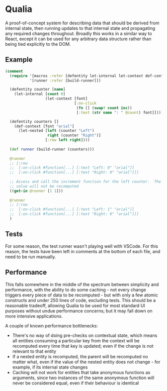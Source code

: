 # Qualia

A proof-of-concept system for describing data that should be derived from internal state, then running updates to that internal state and propagating any required changes throughout.
Broadly this works in a similar way to React, except it can be used for any arbitrary data structure rather than being tied explicitly to the DOM.

## Example

```clojure
(comment
  (require '[macros :refer [defentity let-internal let-context def-context let-nested]]
           '[runner :refer [build-runner]])

  (defentity counter [name]
    (let-internal [count 0]
                  (let-context [font]
                               [:on-click
                                (fn [] (swap! count inc))
                                [:text (str name ": " @count) font]])))

  (defentity counters []
    (def-context [font "arial"]
      (let-nested [left (counter "Left")
                   right (counter "Right")]
                  [:row left right])))
  
  (def runner (build-runner (counters)))
  
  @runner
  ;; [:row
  ;;  [:on-click #function[...] [:text "Left: 0" "arial"]]
  ;;  [:on-click #function[...] [:text "Right: 0" "arial"]]]
  
  ;; Access and call the increment function for the left counter.  The right counter's
  ;; value will not be recomputed
  ((get-in @runner [1 1]))
  
  @runner
  ;; [:row
  ;;  [:on-click #function[...] [:text "Left: 1" "arial"]]
  ;;  [:on-click #function[...] [:text "Right: 0" "arial"]]]
  )
```

## Tests

For some reason, the test runner wasn't playing well with VSCode.
For this reason, the tests have been left in comments at the bottom of each file, and need to be run manually.

## Performance

This falls somewhere in the middle of the spectrum between simplicity and performance, with the ability to do some caching - not every change triggers every piece of data to be recomputed - but with only a few atomic constructs and under 250 lines of code, excluding tests.
This should be a reasonable tradeoff, allowing Qualia to be used for most standard UI purposes without undue performance concerns; but it may fall down on more intensive applications.

A couple of known performance bottlenecks:

- There's no way of doing pre-checks on contextual state, which means all entities consuming a particular key from the context will be recomputed every time that key is updated; even if the change is not relevant to that entity
- If a nested entity is recomputed, the parent will be recomputed no matter what, even if the value of the nested entity does not change - for example, if its internal state changes
- Caching will not work for entities that take anonymous functions as arguments, since two instances of the same anonymous function will never be considered equal, even if their behaviour is identical
